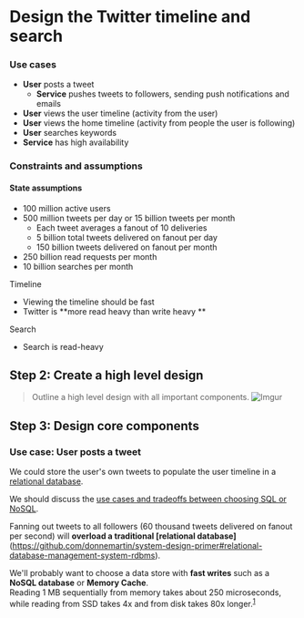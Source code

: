 # Design the Twitter timeline and search
### Use cases
* **User** posts a tweet
    * **Service** pushes tweets to followers, sending push notifications and emails
* **User** views the user timeline (activity from the user)
* **User** views the home timeline (activity from people the user is following)
* **User** searches keywords
* **Service** has high availability

### Constraints and assumptions
#### State assumptions

* 100 million active users
* 500 million tweets per day or 15 billion tweets per month
    * Each tweet averages a fanout of 10 deliveries
    * 5 billion total tweets delivered on fanout per day
    * 150 billion tweets delivered on fanout per month
* 250 billion read requests per month
* 10 billion searches per month

Timeline
* Viewing the timeline should be fast
* Twitter is **more read heavy than write heavy **

Search
* Search is read-heavy


## Step 2: Create a high level design
> Outline a high level design with all important components.
![Imgur](http://i.imgur.com/48tEA2j.png)

## Step 3: Design core components
### Use case: User posts a tweet

We could store the user's own tweets to populate the user timeline  in a [relational database](https://github.com/donnemartin/system-design-primer#relational-database-management-system-rdbms).  

We should discuss the [use cases and tradeoffs between choosing SQL or NoSQL](https://github.com/donnemartin/system-design-primer#sql-or-nosql).

Fanning out tweets to all followers (60 thousand tweets delivered on fanout per second) will **overload a traditional [relational database]**(https://github.com/donnemartin/system-design-primer#relational-database-management-system-rdbms).  

We'll probably want to choose a data store with **fast writes** such as a **NoSQL database** or **Memory Cache**.  
Reading 1 MB sequentially from memory takes about 250 microseconds, 
while reading from SSD takes 4x and from disk takes 80x longer.<sup><a href=https://github.com/donnemartin/system-design-primer#latency-numbers-every-programmer-should-know>1</a></sup>

